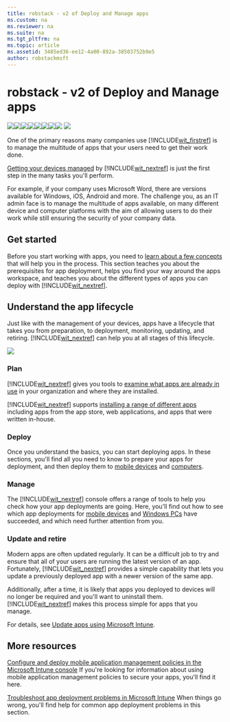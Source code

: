 ```yaml
---
title: robstack - v2 of Deploy and Manage apps
ms.custom: na
ms.reviewer: na
ms.suite: na
ms.tgt_pltfrm: na
ms.topic: article
ms.assetid: 3485ed36-ee12-4a00-892a-38503752b9e5
author: robstackmsft
---
```

# robstack - v2 of Deploy and Manage apps
![](./media/Nav-Icons/WIT_Tile_W_Overview.png)![](./media/Nav-Icons/WIT_Tile_W_GetStarted.png)![](./media/Nav-Icons/WIT_Tile_W_EnrollDevices.png)![](./media/Nav-Icons/WIT_Tile_W_ManageDevices.png)![](./media/Nav-Icons/WIT_Tile_W_ManageAppsHighlight.png)![](./media/Nav-Icons/WIT_Tile_W_ProtectResources.png)![](./media/Nav-Icons/WIT_Tile_W_RetireData.png)![](./media/Nav-Icons/WIT_Tile_W_TechnicalReference.png)
![](./media/Nav-Icons/WIT_Banner_ManageApps.png)

One of the primary reasons many companies use [!INCLUDE[wit_firstref](./includes/wit_firstref_md.md)] is to manage the multitude of apps that your users need to get their work done.

[Getting your devices managed](https://technet.microsoft.com/library/dn646962.aspx) by [!INCLUDE[wit_nextref](./includes/wit_nextref_md.md)] is just the first step in the many tasks you'll perform.

For example, if your company uses Microsoft Word, there are versions available for Windows, iOS, Android and more. The challenge you, as an IT admin face is to manage the multitude of apps available, on many different device and computer platforms with the aim of allowing users to do their work while still ensuring the security of your company data.

## Get started
Before you start working with apps, you need to [learn about a few concepts](https://technet.microsoft.com/library/dn646955.aspx) that will help you in the process. This section teaches you about the prerequisites for app deployment, helps you find your way around the apps workspace, and teaches you about the different types of apps you can deploy with [!INCLUDE[wit_nextref](./includes/wit_nextref_md.md)].

## Understand the app lifecycle
Just like with the management of your devices, apps have a lifecycle that takes you from preparation, to deployment, monitoring, updating, and retiring. [!INCLUDE[wit_nextref](./includes/wit_nextref_md.md)] can help you at all stages of this lifecycle.

![](./media/App-Lifecycle-Graphic.png)

### Plan
[!INCLUDE[wit_nextref](./includes/wit_nextref_md.md)] gives you tools to [examine what apps are already in use](https://technet.microsoft.com/en-us/library/jj733634.aspx) in your organization and where they are installed.

[!INCLUDE[wit_nextref](./includes/wit_nextref_md.md)] supports [installing a range of different apps](https://technet.microsoft.com/en-us/library/dn646955.aspx) including apps from the app store, web applications, and apps that were written in-house.

### Deploy
Once you understand the basics, you can start deploying apps. In these sections, you'll find all you need to know to prepare your apps for deployment, and then deploy them to [mobile devices](https://technet.microsoft.com/library/dn646972.aspx) and [computers](https://technet.microsoft.com/library/dn646961.aspx).

### Manage
The [!INCLUDE[wit_nextref](./includes/wit_nextref_md.md)] console offers a range of tools to help you check how your app deployments are going. Here, you'll find out how to see which app deployments for [mobile devices](https://technet.microsoft.com/library/dn646972.aspx#BKMK_MonitorSoftware) and [Windows PCs](https://technet.microsoft.com/library/dn646961.aspx#BKMK_MonitorSoftware) have succeeded, and which need further attention from you.

### Update and retire
Modern apps are often updated regularly. It can be a difficult job to try and ensure that all of your users are running the latest version of an app. Fortunately, [!INCLUDE[wit_nextref](./includes/wit_nextref_md.md)] provides a simple capability that lets you update a previously deployed app with a newer version of the same app.

Additionally, after a time, it is likely that apps you deployed to devices will no longer be required and you'll want to uninstall them. [!INCLUDE[wit_nextref](./includes/wit_nextref_md.md)] makes this process simple for apps that you manage.

For details, see [Update apps using Microsoft Intune](update-apps-using-microsoft-intune.md).

## More resources
[Configure and deploy mobile application management policies in the Microsoft Intune console](configure-and-deploy-mobile-application-management-policies-in-the-microsoft-intune-console.md)
If you're looking for information about using mobile application management policies to secure your apps, you'll find it here.

[Troubleshoot app deployment problems in Microsoft Intune](troubleshoot-app-deployment-problems-in-microsoft-intune.md)
When things go wrong, you'll find help for common app deployment problems in this section.

